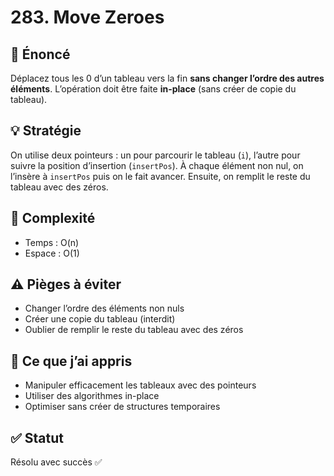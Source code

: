 # 283. Move Zeroes
## 📝 Énoncé
Déplacez tous les 0 d’un tableau vers la fin **sans changer l’ordre des autres éléments**. L’opération doit être faite **in-place** (sans créer de copie du tableau).

## 💡 Stratégie
On utilise deux pointeurs : un pour parcourir le tableau (`i`), l’autre pour suivre la position d’insertion (`insertPos`). À chaque élément non nul, on l’insère à `insertPos` puis on le fait avancer. Ensuite, on remplit le reste du tableau avec des zéros.

## 🧠 Complexité
- Temps : O(n)
- Espace : O(1)

## ⚠️ Pièges à éviter
- Changer l’ordre des éléments non nuls
- Créer une copie du tableau (interdit)
- Oublier de remplir le reste du tableau avec des zéros

## 💬 Ce que j’ai appris
- Manipuler efficacement les tableaux avec des pointeurs
- Utiliser des algorithmes in-place
- Optimiser sans créer de structures temporaires

## ✅ Statut
Résolu avec succès ✅